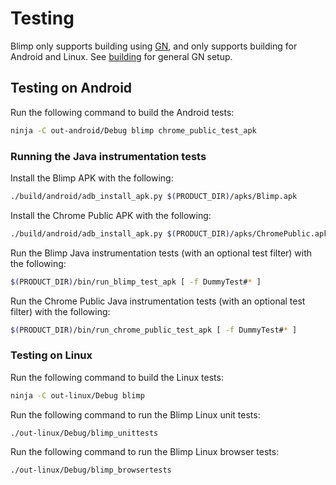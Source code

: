 # Testing

Blimp only supports building using [GN](../../tools/gn/README.md), and only
supports building for Android and Linux.  See [building](build.md) for general
GN setup.

## Testing on Android

Run the following command to build the Android tests:

```bash
ninja -C out-android/Debug blimp chrome_public_test_apk
```

### Running the Java instrumentation tests

Install the Blimp APK with the following:

```bash
./build/android/adb_install_apk.py $(PRODUCT_DIR)/apks/Blimp.apk
```

Install the Chrome Public APK with the following:

```bash
./build/android/adb_install_apk.py $(PRODUCT_DIR)/apks/ChromePublic.apk
```

Run the Blimp Java instrumentation tests (with an optional test filter) with
the following:

```bash
$(PRODUCT_DIR)/bin/run_blimp_test_apk [ -f DummyTest#* ]
```

Run the Chrome Public Java instrumentation tests (with an optional test filter)
with the following:

```bash
$(PRODUCT_DIR)/bin/run_chrome_public_test_apk [ -f DummyTest#* ]
```

### Testing on Linux

Run the following command to build the Linux tests:

```bash
ninja -C out-linux/Debug blimp
```

Run the following command to run the Blimp Linux unit tests:

```bash
./out-linux/Debug/blimp_unittests
```

Run the following command to run the Blimp Linux browser tests:

```bash
./out-linux/Debug/blimp_browsertests
```
